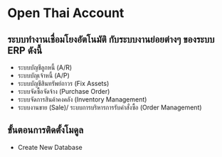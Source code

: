 # Open Thai Account

## ระบบทำงานเชื่อมโยงอัตโนมัติ กับระบบงานย่อยต่างๆ ของระบบ ERP ดังนี้

* ระบบบัญชีลูกหนี้ (A/R)
* ระบบบัญเจ้าหนี้ (A/P)
* ระบบบัญชีสินทรัพย์ถาวร (Fix Assets)
* ระบบจัดซื้อจัดจ้าง (Purchase Order)
* ระบบจัดการสินค้าคงคลัง (Inventory Management)
* ระบบงานขาย (Sale)/ ระบบการบริหารการรับคำสั่งซื้อ (Order Management)

## ขั้นตอนการติดตั้งโมดูล

* Create New Database

